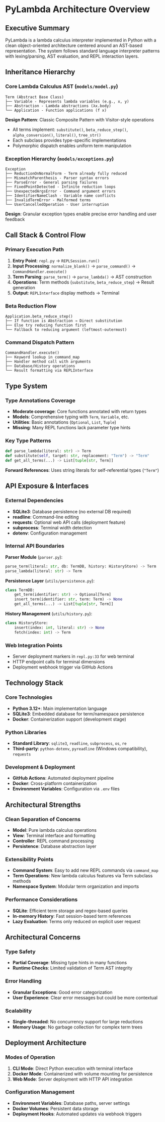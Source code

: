# PyLambda Architecture Overview

## Executive Summary

PyLambda is a lambda calculus interpreter implemented in Python with a clean object-oriented architecture centered around an AST-based representation. The system follows standard language interpreter patterns with lexing/parsing, AST evaluation, and REPL interaction layers.

## Inheritance Hierarchy

### Core Lambda Calculus AST (`models/model.py`)

```
Term (Abstract Base Class)
├── Variable - Represents lambda variables (e.g., x, y)
├── Abstraction - Lambda abstractions (λx.body)
└── Application - Function applications (f x)
```

**Design Pattern**: Classic Composite Pattern with Visitor-style operations
- All terms implement: `substitute()`, `beta_reduce_step()`, `alpha_conversion()`, `literal()`, `tree_str()`
- Each subclass provides type-specific implementations
- Polymorphic dispatch enables uniform term manipulation

### Exception Hierarchy (`models/exceptions.py`)

```
Exception
├── ReductionOnNormalForm - Term already fully reduced
├── MismatchParenthesis - Parser syntax errors  
├── ParseError - General parsing failures
├── FixedPointDetected - Infinite reduction loops
├── UnexpectedArgsError - Command argument errors
├── IdentifierNameClash - Variable name conflicts
├── InvalidTermError - Malformed terms
└── UserCancelledOperation - User interruption
```

**Design**: Granular exception types enable precise error handling and user feedback

## Call Stack & Control Flow

### Primary Execution Path

1. **Entry Point**: `repl.py` → `REPLSession.run()`
2. **Input Processing**: `normalize_blank()` → `parse_command()` → `CommandHandler.execute()`
3. **Term Parsing**: `parse_term()` → `parse_lambda()` → AST construction
4. **Operations**: Term methods (`substitute`, `beta_reduce_step`) → Result generation
5. **Output**: `REPLInterface` display methods → Terminal

### Beta Reduction Flow

```
Application.beta_reduce_step()
├── If function is Abstraction → Direct substitution
├── Else try reducing function first
└── Fallback to reducing argument (leftmost-outermost)
```

### Command Dispatch Pattern

```
CommandHandler.execute()
├── Keyword lookup in command_map
├── Handler method call with arguments
├── Database/History operations
└── Result formatting via REPLInterface
```

## Type System

### Type Annotations Coverage
- **Moderate coverage**: Core functions annotated with return types
- **Models**: Comprehensive typing with `Term`, `Variable`, etc.
- **Utilities**: Basic annotations (`Optional`, `List`, `Tuple`)
- **Missing**: Many REPL functions lack parameter type hints

### Key Type Patterns
```python
def parse_lambda(literal: str) -> Term
def substitute(self, target: str, replacement: "Term") -> "Term"  
def get_all_terms(...) -> List[tuple[str, Term]]
```

**Forward References**: Uses string literals for self-referential types (`"Term"`)

## API Exposure & Interfaces

### External Dependencies
- **SQLite3**: Database persistence (no external DB required)
- **readline**: Command-line editing
- **requests**: Optional web API calls (deployment feature)
- **subprocess**: Terminal width detection
- **dotenv**: Configuration management

### Internal API Boundaries

**Parser Module** (`parser.py`):
```python
parse_term(literal: str, db: TermDB, history: HistoryStore) -> Term
parse_lambda(literal: str) -> Term
```

**Persistence Layer** (`utils/persistence.py`):
```python
class TermDB:
    get_term(identifier: str) -> Optional[Term]
    insert_term(identifier: str, term: Term) -> None
    get_all_terms(...) -> List[tuple[str, Term]]
```

**History Management** (`utils/history.py`):
```python
class HistoryStore:
    insert(index: int, literal: str) -> None
    fetch(index: int) -> Term
```

### Web Integration Points
- Server deployment markers in `repl.py:33` for web terminal
- HTTP endpoint calls for terminal dimensions
- Deployment webhook trigger via GitHub Actions

## Technology Stack

### Core Technologies
- **Python 3.12+**: Main implementation language
- **SQLite3**: Embedded database for term/namespace persistence
- **Docker**: Containerization support (development stage)

### Python Libraries
- **Standard Library**: `sqlite3`, `readline`, `subprocess`, `os`, `re`
- **Third-party**: `python-dotenv`, `pyreadline` (Windows compatibility), `requests`

### Development & Deployment
- **GitHub Actions**: Automated deployment pipeline
- **Docker**: Cross-platform containerization
- **Environment Variables**: Configuration via `.env` files

## Architectural Strengths

### Clean Separation of Concerns
- **Model**: Pure lambda calculus operations
- **View**: Terminal interface and formatting  
- **Controller**: REPL command processing
- **Persistence**: Database abstraction layer

### Extensibility Points
- **Command System**: Easy to add new REPL commands via `command_map`
- **Term Operations**: New lambda calculus features via Term subclass methods
- **Namespace System**: Modular term organization and imports

### Performance Considerations
- **SQLite**: Efficient term storage and regex-based queries
- **In-memory History**: Fast session-based term references
- **Lazy Evaluation**: Terms only reduced on explicit user request

## Architectural Concerns

### Type Safety
- **Partial Coverage**: Missing type hints in many functions
- **Runtime Checks**: Limited validation of Term AST integrity

### Error Handling
- **Granular Exceptions**: Good error categorization
- **User Experience**: Clear error messages but could be more contextual

### Scalability
- **Single-threaded**: No concurrency support for large reductions
- **Memory Usage**: No garbage collection for complex term trees

## Deployment Architecture

### Modes of Operation
1. **CLI Mode**: Direct Python execution with terminal interface
2. **Docker Mode**: Containerized with volume mounting for persistence  
3. **Web Mode**: Server deployment with HTTP API integration

### Configuration Management
- **Environment Variables**: Database paths, server settings
- **Docker Volumes**: Persistent data storage
- **Deployment Hooks**: Automated updates via webhook triggers